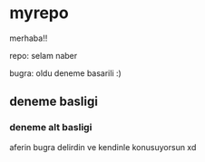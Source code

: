 # myrepo

merhaba!!

repo: selam naber

bugra: oldu deneme basarili :)

## deneme basligi
### deneme alt basligi

aferin bugra delirdin ve kendinle konusuyorsun xd
